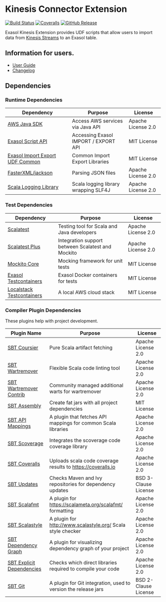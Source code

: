 # Kinesis Connector Extension

[![Build Status][travis-badge]][travis-link]
[![Coveralls][coveralls-badge]][coveralls-link]
[![GitHub Release][gh-release-badge]][gh-release-link]

Exasol Kinesis Extension provides UDF scripts that allow users to import data
from [Kinesis Streams][kinesis-streams] to an Exasol table.

## Information for users.

* [User Guide](doc/user_guide/user_guide.md)
* [Changelog](doc/changes/changelog.md)

## Dependencies

### Runtime Dependencies

| Dependency                                  | Purpose                                                         | License            |
|---------------------------------------------|-----------------------------------------------------------------|--------------------|
| [AWS Java SDK][aws-java-sdk]                | Access AWS services via Java API                                | Apache License 2.0 |
| [Exasol Script API][exasol-script-api-link] | Accessing Exasol IMPORT / EXPORT API                            | MIT License        |
| [Exasol Import Export UDF Common][ieudf]    | Common Import Export Libraries                                  | MIT License        |
| [FasterXML/jackson][faster-xml-jackson]     | Parsing JSON files                                              | Apache License 2.0 |
| [Scala Logging Library][scala-logging-link] | Scala logging library wrapping SLF4J                            | Apache License 2.0 |

### Test Dependencies

| Dependency                                  | Purpose                                                         | License            |
|---------------------------------------------|-----------------------------------------------------------------|--------------------|
| [Scalatest][scalatest-link]                 | Testing tool for Scala and Java developers                      | Apache License 2.0 |
| [Scalatest Plus][scalatestplus-link]        | Integration support between Scalatest and Mockito               | Apache License 2.0 |
| [Mockito Core][mockitocore-link]            | Mocking framework for unit tests                                | MIT License        |
| [Exasol Testcontainers][exasol-cont-link]   | Exasol Docker containers for tests                              | MIT License        |
| [Localstack Testcontainers][localstack-link]| A local AWS cloud stack                                         | MIT License        |

### Compiler Plugin Dependencies

These plugins help with project development.

| Plugin Name                                 | Purpose                                                         | License              |
|---------------------------------------------|-----------------------------------------------------------------|----------------------|
| [SBT Coursier][sbt-coursier-link]           | Pure Scala artifact fetching                                    | Apache License 2.0   |
| [SBT Wartremover][sbt-wartremover-link]     | Flexible Scala code linting tool                                | Apache License 2.0   |
| [SBT Wartremover Contrib][sbt-wcontrib-link]| Community managed additional warts for wartremover              | Apache License 2.0   |
| [SBT Assembly][sbt-assembly-link]           | Create fat jars with all project dependencies                   | MIT License          |
| [SBT API Mappings][sbt-apimapping-link]     | A plugin that fetches API mappings for common Scala libraries   | Apache License 2.0   |
| [SBT Scoverage][sbt-scoverage-link]         | Integrates the scoverage code coverage library                  | Apache License 2.0   |
| [SBT Coveralls][sbt-coveralls-link]         | Uploads scala code coverage results to https://coveralls.io     | Apache License 2.0   |
| [SBT Updates][sbt-updates-link]             | Checks Maven and Ivy repositories for dependency updates        | BSD 3-Clause License |
| [SBT Scalafmt][sbt-scalafmt-link]           | A plugin for https://scalameta.org/scalafmt/ formatting         | Apache License 2.0   |
| [SBT Scalastyle][sbt-style-link]            | A plugin for http://www.scalastyle.org/ Scala style checker     | Apache License 2.0   |
| [SBT Dependency Graph][sbt-depgraph-link]   | A plugin for visualizing dependency graph of your project       | Apache License 2.0   |
| [SBT Explicit Dependencies][sbt-expdep-link]| Checks which direct libraries required to compile your code     | Apache License 2.0   |
| [SBT Git][sbt-git-link]                     | A plugin for Git integration, used to version the release jars  | BSD 2-Clause License |

[aws-java-sdk]: https://aws.amazon.com/sdk-for-java/
[exasol-cont-link]: https://github.com/exasol/exasol-testcontainers
[exasol-script-api-link]: https://docs.exasol.com/database_concepts/udf_scripts.htm
[faster-xml-jackson]: https://github.com/FasterXML/jackson
[ieudf]: https://github.com/exasol/import-export-udf-common-scala
[localstack-link]: https://www.testcontainers.org/modules/localstack/
[scala-logging-link]: https://github.com/lightbend/scala-logging
[scalatest-link]: http://www.scalatest.org/
[scalatestplus-link]: https://github.com/scalatest/scalatestplus-mockito
[mockitocore-link]: https://site.mockito.org/
[sbt-coursier-link]: https://github.com/coursier/coursier
[sbt-wartremover-link]: http://github.com/puffnfresh/wartremover
[sbt-wcontrib-link]: http://github.com/wartremover/wartremover-contrib
[sbt-assembly-link]: https://github.com/sbt/sbt-assembly
[sbt-apimapping-link]: https://github.com/ThoughtWorksInc/sbt-api-mappings
[sbt-scoverage-link]: http://github.com/scoverage/sbt-scoverage
[sbt-coveralls-link]: https://github.com/scoverage/sbt-coveralls
[sbt-updates-link]: http://github.com/rtimush/sbt-updates
[sbt-scalafmt-link]: https://github.com/lucidsoftware/neo-sbt-scalafmt
[sbt-style-link]: https://github.com/scalastyle/scalastyle-sbt-plugin
[sbt-depgraph-link]: https://github.com/jrudolph/sbt-dependency-graph
[sbt-git-link]: https://github.com/sbt/sbt-git
[sbt-expdep-link]: https://github.com/cb372/sbt-explicit-dependencies

[travis-badge]: https://img.shields.io/travis/exasol/kinesis-connector-extension/master.svg?logo=travis
[travis-link]: https://travis-ci.com/exasol/kinesis-connector-extension
[coveralls-badge]: https://coveralls.io/repos/github/exasol/kinesis-connector-extension/badge.svg?branch=master
[coveralls-link]: https://coveralls.io/github/exasol/kinesis-connector-extension?branch=master
[gh-release-badge]: https://img.shields.io/github/release/exasol/kinesis-connector-extension.svg?logo=github
[gh-release-link]: https://github.com/exasol/kinesis-connector-extension/releases/latest

[kinesis-streams]: https://aws.amazon.com/kinesis/data-streams/
